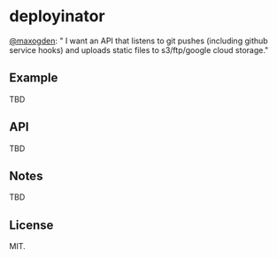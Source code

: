 deployinator
============

[@maxogden](https://twitter.com/maxogden/status/390350635398217728): " I want an API that listens to git pushes (including github service hooks) and uploads static files to s3/ftp/google cloud storage."

## Example

TBD

## API

TBD

## Notes

TBD

## License

MIT.
